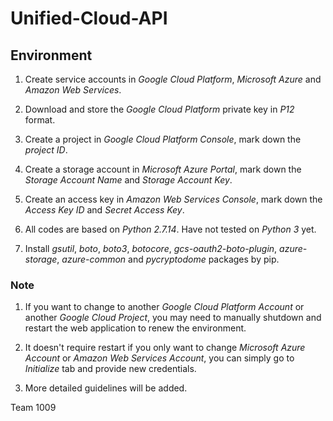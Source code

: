 # Unified-Cloud-API

## Environment

1. Create service accounts in *Google Cloud Platform*, *Microsoft Azure* and *Amazon Web Services*.

2. Download and store the *Google Cloud Platform* private key in *P12* format.

3. Create a project in *Google Cloud Platform Console*, mark down the *project ID*.

4. Create a storage account in *Microsoft Azure Portal*, mark down the *Storage Account Name* and *Storage Account Key*.

5. Create an access key in *Amazon Web Services Console*, mark down the *Access Key ID* and *Secret Access Key*.

6. All codes are based on *Python 2.7.14*. Have not tested on *Python 3* yet.

7. Install *gsutil*, *boto*, *boto3*, *botocore*, *gcs-oauth2-boto-plugin*, *azure-storage*, *azure-common* and *pycryptodome* packages by pip.

### Note
1. If you want to change to another *Google Cloud Platform Account* or another *Google Cloud Project*, you may need to manually shutdown and restart the web application to renew the environment.

2. It doesn't require restart if you only want to change *Microsoft Azure Account* or *Amazon Web Services Account*, you can simply go to *Initialize* tab and provide new credentials.

3. More detailed guidelines will be added.

Team 1009
